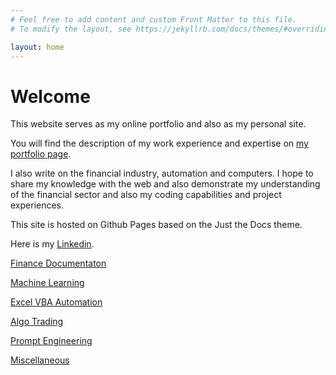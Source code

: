 ```yaml
---
# Feel free to add content and custom Front Matter to this file.
# To modify the layout, see https://jekyllrb.com/docs/themes/#overriding-theme-defaults

layout: home
---
```

# Welcome

This website serves as my online portfolio and also as my personal site. 

You will find the description of my work experience and expertise on [my portfolio page](/my_portfolio/).

I also write on the financial industry, automation and computers. I hope to share my knowledge with the web and also demonstrate my understanding of the financial sector and also my coding capabilities and project experiences.

This site is hosted on Github Pages based on the Just the Docs theme.

Here is my [Linkedin](https://hk.linkedin.com/in/rowan-l-67908654?trk=public_profile_browsemap_profile-result-card_result-card_full-click).



[Finance Documentaton](/finance_documentation/)

[Machine Learning](/machine_learning/)

[Excel VBA Automation](/excel_vba_automation/)

[Algo Trading](/algo_trading/)

[Prompt Engineering](/prompt_engineering/)

[Miscellaneous](/miscellaneous)
